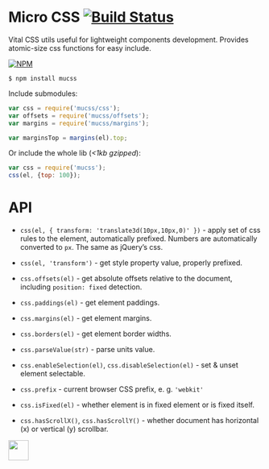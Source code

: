 # Micro CSS [![Build Status](https://travis-ci.org/dfcreative/mucss.svg?branch=master)](https://travis-ci.org/dfcreative/mucss)

Vital CSS utils useful for lightweight components development. Provides atomic-size css functions for easy include.

[![NPM](https://nodei.co/npm/mucss.png?downloads=true&downloadRank=true&stars=true)](https://nodei.co/npm/mucss/)


```
$ npm install mucss
```

Include submodules:

```js
var css = require('mucss/css');
var offsets = require('mucss/offsets');
var margins = require('mucss/margins');

var marginsTop = margins(el).top;
```

Or include the whole lib (_<1kb gzipped_):

```js
var css = require('mucss');
css(el, {top: 100});
```

# API

* `css(el, { transform: 'translate3d(10px,10px,0)' })` - apply set of css rules to the element, automatically prefixed. Numbers are automatically converted to `px`. The same as jQuery’s css.
* `css(el, 'transform')` - get style property value, properly prefixed.

* `css.offsets(el)` - get absolute offsets relative to the document, including `position: fixed` detection.
* `css.paddings(el)` - get element paddings.
* `css.margins(el)` - get element margins.
* `css.borders(el)` - get element border widths.
* `css.parseValue(str)` - parse units value.
* `css.enableSelection(el)`, `css.disableSelection(el)` - set & unset element selectable.
* `css.prefix` - current browser CSS prefix, e. g. `'webkit'`
* `css.isFixed(el)` - whether element is in fixed element or is fixed itself.
* `css.hasScrollX()`, `css.hasScrollY()` - whether document has horizontal (x) or vertical (y) scrollbar.



<a href="http://unlicense.org/UNLICENSE"><img src="http://upload.wikimedia.org/wikipedia/commons/6/62/PD-icon.svg" width="40"/></a>
